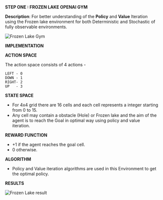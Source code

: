 **STEP ONE : FROZEN LAKE OPENAI GYM**

**Description**: For better understanding of the **Policy** and **Value** Iteration using the Frozen lake environment for both Deterministic and Stochastic of fully observable environments.

![Frozen Lake Gym](https://www.gymlibrary.dev/_images/frozen_lake.gif)

**IMPLEMENTATION**

**ACTION SPACE**

The action space consists of 4 actions -

	LEFT - 0
	DOWN - 1
	RIGHT- 2
	UP   - 3

**STATE SPACE**

* For 4x4 grid there are 16 cells and each cell represents a integer starting from 0 to 15.
* Any cell may contain a obstacle (Hole) or Frozen lake and the aim of the agent is to reach the Goal in optimal way using policy and value iteration.

**REWARD FUNCTION**

* +1 if the agent reaches the goal cell.
* 0 otherwise.

**ALGORITHM**
* Policy and Value iteration algorithms are used in this Environment to get the optimal policy.

**RESULTS**

![Frozen Lake result](https://github.com/santoshurlam/Summer_Project26/assets/99114485/a1c50257-0204-4192-8d92-920ae44618e8)
